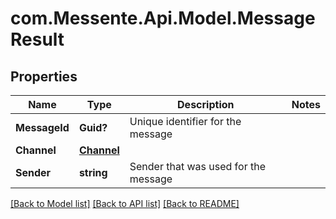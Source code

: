 # com.Messente.Api.Model.MessageResult
## Properties

Name | Type | Description | Notes
------------ | ------------- | ------------- | -------------
**MessageId** | **Guid?** | Unique identifier for the message | 
**Channel** | [**Channel**](Channel.md) |  | 
**Sender** | **string** | Sender that was used for the message | 

[[Back to Model list]](../README.md#documentation-for-models) [[Back to API list]](../README.md#documentation-for-api-endpoints) [[Back to README]](../README.md)

